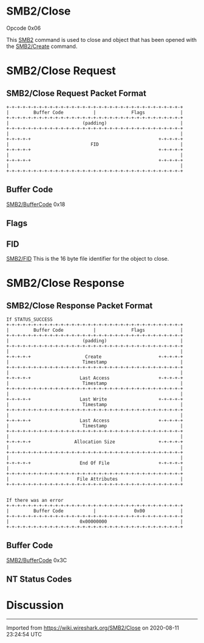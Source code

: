 # SMB2/Close

Opcode 0x06

This [SMB2](/SMB2) command is used to close and object that has been opened with the [SMB2/Create](/SMB2/Create) command.

# SMB2/Close Request

## SMB2/Close Request Packet Format

    +-+-+-+-+-+-+-+-+-+-+-+-+-+-+-+-+-+-+-+-+-+-+-+-+-+-+-+-+-+-+-+-+
    |         Buffer Code           |             Flags             |
    +-+-+-+-+-+-+-+-+-+-+-+-+-+-+-+-+-+-+-+-+-+-+-+-+-+-+-+-+-+-+-+-+
    |                           (padding)                           |
    +-+-+-+-+-+-+-+-+-+-+-+-+-+-+-+-+-+-+-+-+-+-+-+-+-+-+-+-+-+-+-+-+
    |                                                               |
    +-+-+-+-+                                               +-+-+-+-+
    |                              FID                              |
    +-+-+-+-+                                               +-+-+-+-+
    |                                                               |
    +-+-+-+-+                                               +-+-+-+-+
    |                                                               |
    +-+-+-+-+-+-+-+-+-+-+-+-+-+-+-+-+-+-+-+-+-+-+-+-+-+-+-+-+-+-+-+-+

## Buffer Code

[SMB2/BufferCode](/SMB2/BufferCode) 0x18

## Flags

## FID

[SMB2/FID](/SMB2/FID) This is the 16 byte file identifier for the object to close.

# SMB2/Close Response

## SMB2/Close Response Packet Format

    If STATUS_SUCCESS
    +-+-+-+-+-+-+-+-+-+-+-+-+-+-+-+-+-+-+-+-+-+-+-+-+-+-+-+-+-+-+-+-+
    |         Buffer Code           |             Flags             |
    +-+-+-+-+-+-+-+-+-+-+-+-+-+-+-+-+-+-+-+-+-+-+-+-+-+-+-+-+-+-+-+-+
    |                           (padding)                           |
    +-+-+-+-+-+-+-+-+-+-+-+-+-+-+-+-+-+-+-+-+-+-+-+-+-+-+-+-+-+-+-+-+
    |                                                               |
    +-+-+-+-+                    Create                     +-+-+-+-+
    |                           Timestamp                           |
    +-+-+-+-+-+-+-+-+-+-+-+-+-+-+-+-+-+-+-+-+-+-+-+-+-+-+-+-+-+-+-+-+
    |                                                               |
    +-+-+-+-+                  Last Access                  +-+-+-+-+
    |                           Timestamp                           |
    +-+-+-+-+-+-+-+-+-+-+-+-+-+-+-+-+-+-+-+-+-+-+-+-+-+-+-+-+-+-+-+-+
    |                                                               |
    +-+-+-+-+                  Last Write                   +-+-+-+-+
    |                           Timestamp                           |
    +-+-+-+-+-+-+-+-+-+-+-+-+-+-+-+-+-+-+-+-+-+-+-+-+-+-+-+-+-+-+-+-+
    |                                                               |
    +-+-+-+-+                  Last Access                  +-+-+-+-+
    |                           Timestamp                           |
    +-+-+-+-+-+-+-+-+-+-+-+-+-+-+-+-+-+-+-+-+-+-+-+-+-+-+-+-+-+-+-+-+
    |                                                               |
    +-+-+-+-+                Allocation Size                +-+-+-+-+
    |                                                               |
    +-+-+-+-+-+-+-+-+-+-+-+-+-+-+-+-+-+-+-+-+-+-+-+-+-+-+-+-+-+-+-+-+
    |                                                               |
    +-+-+-+-+                  End Of File                  +-+-+-+-+
    |                                                               |
    +-+-+-+-+-+-+-+-+-+-+-+-+-+-+-+-+-+-+-+-+-+-+-+-+-+-+-+-+-+-+-+-+
    |                         File Attributes                       |
    +-+-+-+-+-+-+-+-+-+-+-+-+-+-+-+-+-+-+-+-+-+-+-+-+-+-+-+-+-+-+-+-+
    
    
    If there was an error
    +-+-+-+-+-+-+-+-+-+-+-+-+-+-+-+-+-+-+-+-+-+-+-+-+-+-+-+-+-+-+-+-+
    |         Buffer Code           |              0x00             |
    +-+-+-+-+-+-+-+-+-+-+-+-+-+-+-+-+-+-+-+-+-+-+-+-+-+-+-+-+-+-+-+-+
    |                          0x00000000                           |
    +-+-+-+-+-+-+-+-+-+-+-+-+-+-+-+-+-+-+-+-+-+-+-+-+-+-+-+-+-+-+-+-+

## Buffer Code

[SMB2/BufferCode](/SMB2/BufferCode) 0x3C

## NT Status Codes

# Discussion

---

Imported from https://wiki.wireshark.org/SMB2/Close on 2020-08-11 23:24:54 UTC
